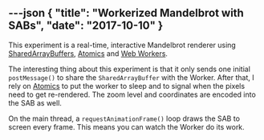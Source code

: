 ---json
{
  "title": "Workerized Mandelbrot with SABs",
  "date": "2017-10-10"
}
---

This experiment is a real-time, interactive Mandelbrot renderer using [SharedArrayBuffers][SharedArrayBuffer], [Atomics] and [Web Workers][Web Worker].

<!-- more -->

The interesting thing about this experiment is that it only sends one initial `postMessage()` to share the `SharedArrayBuffer` with the Worker. After that, I rely on [Atomics] to put the worker to sleep and to signal when the pixels need to get re-rendered. The zoom level and coordinates are encoded into the SAB as well.

On the main thread, a `requestAnimationFrame()` loop draws the SAB to screen every frame. This means you can watch the Worker do its work.

[SharedArrayBuffer]: https://developer.mozilla.org/en-US/docs/Web/JavaScript/Reference/Global_Objects/SharedArrayBuffer
[Atomics]: https://developer.mozilla.org/en-US/docs/Web/JavaScript/Reference/Global_Objects/Atomics
[Web Worker]: https://developer.mozilla.org/en-US/docs/Web/API/Worker